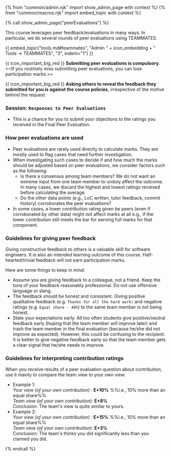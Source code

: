 {% from "common/admin.njk" import show_admin_page with context %}
{% from "common/macros.njk" import embed_topic with context %}

{% call show_admin_page("peerEvaluations") %}
<div id="main">

<div id="intro">

This course leverages peer feedback/evaluations in many ways. In particular, we do several rounds of peer evaluations using TEAMMATES.

{{ embed_topic("tools.md#teammates", "Admin " + icon_embedding + " Tools → TEAMMATES", "3", indent="1") }}

{{ icon_important_big_red }} **Submitting peer evaluations is compulsory.** ==If you routinely miss submitting peer evaluations, you can lose participation marks.==

{{ icon_important_big_red }} **Asking others to reveal the feedback they submitted for you is against the course policies**, irrespective of the motive behind the request.

</div>

<div id="practicePeerEvaluations">
<include src="peerEvaluations-practice-fragment.md" />
</div>

<div id="midtermPeerEvaluations">
<include src="peerEvaluations-midterm-fragment.md" />
</div>

<div id="finalPeerEvaluations">
<include src="peerEvaluations-final-fragment.md" />
</div>

### Session: `Responses to Peer Evaluations`

* This is a chance for you to submit your objections to the ratings you received in the Final Peer Evaluation.

<span id="giving-peer-feedback">

### How peer evaluations are used

* Peer evaluations are rarely used directly to calculate marks. They are mostly used to flag cases that need further investigation.
* When investigating such cases to decide if and how much the marks should be adjusted based on peer evaluations, we consider factors such as the following:
  * Is there a consensus among team members? We do not want an extreme input from one team member to unduly affect the outcome. In many cases, we discard the highest and lowest ratings received before calculating the average.
  * Do the other data points (e.g., LoC written, tutor feedback, commit history) corroborates the peer evaluations?
* In some cases, a lower contribution rating given be peers (even if corroborated by other data) might not affect marks at all  e.g., if the lower contribution still meets the bar for earning full marks for that component.

### Guidelines for giving peer feedback

Giving constructive feedback to others is a valuable skill for software engineers. It is also an intended learning outcome of this course. Half-hearted/trivial feedback will not earn participation marks.

Here are some things to keep in mind:

* Assume you are giving feedback to a colleague, not a friend. Keep the tone of your feedback reasonably professional. Do not use offensive language or slang.
* The feedback should be honest and consistent. Giving positive qualitative feedback (e.g. `Thanks for all the hard work!` and negative ratings (e.g. `Equal share - 40%`) to the same team member is not being honest.
* State your expectations early. All too often students give positive/neutral feedback early (hoping that the team member will improve later) and trash the team member in the final evaluation (because he/she did not improve as expected). However, this could be confusing to the recipient. It is better to give negative feedback early so that the team member gets a clear signal that he/she needs to improve.

### Guidelines for interpreting contribution ratings

When you receive results of a peer evaluation question about contribution, use it mainly to compare the team view to your own view.
* Example 1:<br>
  _Your view (of your own contribution)_&nbsp;: <span class="text-success">**E+10%**</span> %%i.e., 10% more than an equal share%%<br>
  _Team view (of your own contribution)_: <span class="text-success">**E+8%**</span><br>
  Conclusion: The team's view is quite similar to yours.
* Example 2:<br>
  _Your view (of your own contribution)_&nbsp;: <span class="text-success">**E+15%**</span> %%i.e., 10% more than an equal share%%<br>
  _Team view (of your own contribution)_: <span class="text-success">**E+3%**</span><br>
  Conclusion: The team's thinks you did significantly less than you claimed you did.

</span>

</div>

{% endcall %}
